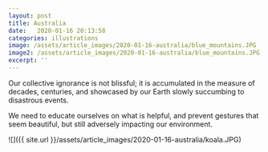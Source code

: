 ```yaml
---
layout: post
title: Australia
date:   2020-01-16 20:13:58
categories: illustrations
image: /assets/article_images/2020-01-16-australia/blue_mountains.JPG
image2: /assets/article_images/2020-01-16-australia/blue_mountains.JPG
excerpt: ''
---
```


Our collective ignorance is not blissful; it is accumulated in the measure of decades, centuries, and showcased by our Earth slowly succumbing to disastrous events.

We need to educate ourselves on what is helpful, and prevent gestures that seem beautiful, but still adversely impacting our environment.

![]({{ site.url }}/assets/article_images/2020-01-16-australia/koala.JPG)

